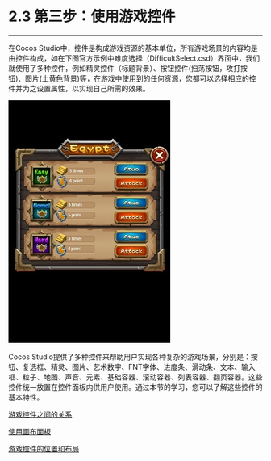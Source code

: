# 2.3 第三步：使用游戏控件
---
在Cocos Studio中，控件是构成游戏资源的基本单位，所有游戏场景的内容均是由控件构成，如在下图官方示例中难度选择（DifficultSelect.csd）界面中，我们就使用了多种控件，例如精灵控件（标题背景）、按钮控件(扫荡按钮，攻打按钮)、图片(土黄色背景)等，在游戏中使用到的任何资源，您都可以选择相应的控件并为之设置属性，以实现自己所需的效果。

![Image](res/image037.png)

Cocos Studio提供了多种控件来帮助用户实现各种复杂的游戏场景，分别是：按钮、复选框、精灵、图片、艺术数字、FNT字体、进度条、滑动条、文本、输入框、粒子、地图、声音、元素、基础容器、滚动容器、列表容器、翻页容器。这些控件统一放置在控件面板内供用户使用。通过本节的学习，您可以了解这些控件的基本特性。



[游戏控件之间的关系](../relationship/zh.md)

[使用画布面板](../use-canvas/zh.md)

[游戏控件的位置和布局](../positions/zh.md)


